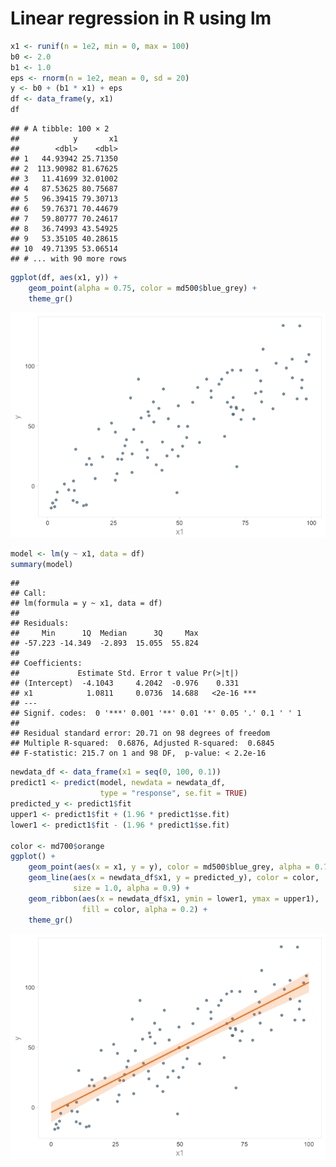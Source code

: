 Linear regression in R using lm
================

``` r
x1 <- runif(n = 1e2, min = 0, max = 100)
b0 <- 2.0
b1 <- 1.0
eps <- rnorm(n = 1e2, mean = 0, sd = 20)
y <- b0 + (b1 * x1) + eps
df <- data_frame(y, x1)
df
```

    ## # A tibble: 100 × 2
    ##            y       x1
    ##        <dbl>    <dbl>
    ## 1   44.93942 25.71350
    ## 2  113.90982 81.67625
    ## 3   11.41699 32.01002
    ## 4   87.53625 80.75687
    ## 5   96.39415 79.30713
    ## 6   59.76371 70.44679
    ## 7   59.80777 70.24617
    ## 8   36.74993 43.54925
    ## 9   53.35105 40.28615
    ## 10  49.71395 53.06514
    ## # ... with 90 more rows

``` r
ggplot(df, aes(x1, y)) +
    geom_point(alpha = 0.75, color = md500$blue_grey) +
    theme_gr()
```

![](figures/lm1.png)

``` r
model <- lm(y ~ x1, data = df)
summary(model)
```

    ##
    ## Call:
    ## lm(formula = y ~ x1, data = df)
    ##
    ## Residuals:
    ##     Min      1Q  Median      3Q     Max
    ## -57.223 -14.349  -2.893  15.055  55.824
    ##
    ## Coefficients:
    ##             Estimate Std. Error t value Pr(>|t|)    
    ## (Intercept)  -4.1043     4.2042  -0.976    0.331    
    ## x1            1.0811     0.0736  14.688   <2e-16 ***
    ## ---
    ## Signif. codes:  0 '***' 0.001 '**' 0.01 '*' 0.05 '.' 0.1 ' ' 1
    ##
    ## Residual standard error: 20.71 on 98 degrees of freedom
    ## Multiple R-squared:  0.6876, Adjusted R-squared:  0.6845
    ## F-statistic: 215.7 on 1 and 98 DF,  p-value: < 2.2e-16

``` r
newdata_df <- data_frame(x1 = seq(0, 100, 0.1))
predict1 <- predict(model, newdata = newdata_df,
                    type = "response", se.fit = TRUE)
predicted_y <- predict1$fit
upper1 <- predict1$fit + (1.96 * predict1$se.fit)
lower1 <- predict1$fit - (1.96 * predict1$se.fit)

color <- md700$orange
ggplot() +
    geom_point(aes(x = x1, y = y), color = md500$blue_grey, alpha = 0.75) +
    geom_line(aes(x = newdata_df$x1, y = predicted_y), color = color,
              size = 1.0, alpha = 0.9) +
    geom_ribbon(aes(x = newdata_df$x1, ymin = lower1, ymax = upper1),
                fill = color, alpha = 0.2) +
    theme_gr()
```

![](figures/lm2.png)

